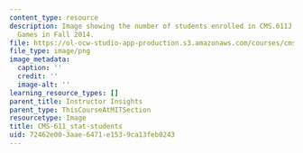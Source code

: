 ```yaml
---
content_type: resource
description: Image showing the number of students enrolled in CMS.611J Creating Video
  Games in Fall 2014.
file: https://ol-ocw-studio-app-production.s3.amazonaws.com/courses/cms-611j-creating-video-games-fall-2014/72462e003aae6471e1539ca13feb0243_CMS-611_stat-students.png
file_type: image/png
image_metadata:
  caption: ''
  credit: ''
  image-alt: ''
learning_resource_types: []
parent_title: Instructor Insights
parent_type: ThisCourseAtMITSection
resourcetype: Image
title: CMS-611_stat-students
uid: 72462e00-3aae-6471-e153-9ca13feb0243
---
```

